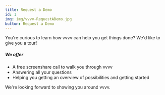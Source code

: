 ```yaml
---
title: Request a Demo
id: 1
img: img/vvvv-RequestADemo.jpg
button: Request a Demo
---
```


<p class="font-weight-bold">You're curious to learn how vvvv can help you get things done? We'd like to give you a tour!</p>

<h5>We offer</h5>

<ul>
    <li>A free screenshare call to walk you through vvvv</li>
    <li>Answering all your questions</li>
    <li>Helping you getting an overview of possibilities and getting started</li>
</ul>

<p>We're looking forward to showing you around vvvv.</p>